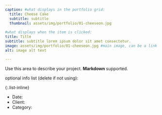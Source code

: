```yaml
---
caption: #what displays in the portfolio grid:
  title: Cheese Cake
  subtitle: subtitle
  thumbnail: assets/img/portfolio/01-cheeseon.jpg
  
#what displays when the item is clicked:
title: Title
subtitle: subtitle lorem ipsum dolor sit amet consectetur.
image: assets/img/portfolio/01-cheeseon.jpg #main image, can be a link or a file in assets/img/portfolio
alt: image alt text

---
```

Use this area to describe your project. **Markdown** supported.

optional info list (delete if not using):

{:.list-inline} 
- Date: 
- Client: 
- Category: 


